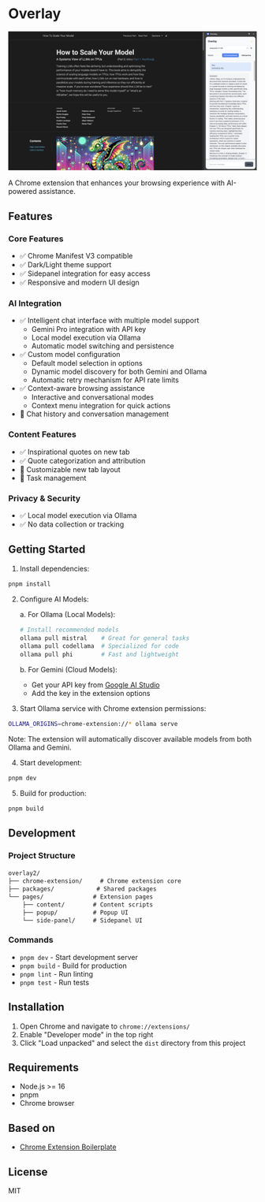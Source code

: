 # Overlay

![Overlay](https://raw.githubusercontent.com/lsgrep/overlay/refs/heads/master/overlay.png)

A Chrome extension that enhances your browsing experience with AI-powered assistance.

## Features

### Core Features
- ✅ Chrome Manifest V3 compatible
- ✅ Dark/Light theme support
- ✅ Sidepanel integration for easy access
- ✅ Responsive and modern UI design

### AI Integration
- ✅ Intelligent chat interface with multiple model support
  - Gemini Pro integration with API key
  - Local model execution via Ollama
  - Automatic model switching and persistence
- ✅ Custom model configuration
  - Default model selection in options
  - Dynamic model discovery for both Gemini and Ollama
  - Automatic retry mechanism for API rate limits
- ✅ Context-aware browsing assistance
  - Interactive and conversational modes
  - Context menu integration for quick actions
- 📝 Chat history and conversation management

### Content Features
- ✅ Inspirational quotes on new tab
- ✅ Quote categorization and attribution
- 🚧 Customizable new tab layout
- 📝 Task management

### Privacy & Security
- ✅ Local model execution via Ollama
- ✅ No data collection or tracking

## Getting Started

1. Install dependencies:
```bash
pnpm install
```

2. Configure AI Models:

   a. For Ollama (Local Models):
   ```bash
   # Install recommended models
   ollama pull mistral    # Great for general tasks
   ollama pull codellama  # Specialized for code
   ollama pull phi        # Fast and lightweight
   ```

   b. For Gemini (Cloud Models):
   - Get your API key from [Google AI Studio](https://makersuite.google.com/app/apikey)
   - Add the key in the extension options

3. Start Ollama service with Chrome extension permissions:
```bash
OLLAMA_ORIGINS=chrome-extension://* ollama serve
```

Note: The extension will automatically discover available models from both Ollama and Gemini.

4. Start development:
```bash
pnpm dev
```

5. Build for production:
```bash
pnpm build
```

## Development

### Project Structure

```
overlay2/
├── chrome-extension/     # Chrome extension core
├── packages/            # Shared packages
└── pages/              # Extension pages
    ├── content/        # Content scripts
    ├── popup/          # Popup UI
    └── side-panel/     # Sidepanel UI
```

### Commands

- `pnpm dev` - Start development server
- `pnpm build` - Build for production
- `pnpm lint` - Run linting
- `pnpm test` - Run tests

## Installation

1. Open Chrome and navigate to `chrome://extensions/`
2. Enable "Developer mode" in the top right
3. Click "Load unpacked" and select the `dist` directory from this project

## Requirements

- Node.js >= 16
- pnpm
- Chrome browser


## Based on
- [Chrome Extension Boilerplate](https://github.com/lsgrep/chrome-extension-boilerplate)

## License

MIT
